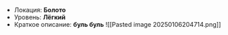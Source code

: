 - Локация: **Болото**
- Уровень: **Лёгкий**
- Краткое описание: **буль буль**
![[Pasted image 20250106204714.png]]

